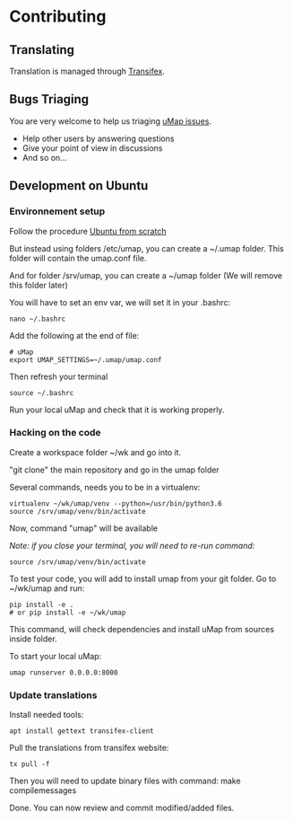 # Contributing

## Translating

Translation is managed through [Transifex](https://www.transifex.com/yohanboniface/umap/dashboard/).

## Bugs Triaging

You are very welcome to help us triaging [uMap issues](https://github.com/umap-project/umap/issues).

* Help other users by answering questions
* Give your point of view in discussions
* And so on...

## Development on Ubuntu

### Environnement setup

Follow the procedure [Ubuntu from scratch](ubuntu.md)

But instead using folders /etc/umap, you can create a ~/.umap folder.
This folder will contain the umap.conf file.

And for folder /srv/umap, you can create a ~/umap folder (We will remove this folder later)

You will have to set an env var, we will set it in your .bashrc:

    nano ~/.bashrc

Add the following at the end of file:

```
# uMap
export UMAP_SETTINGS=~/.umap/umap.conf
```

Then refresh your terminal

    source ~/.bashrc

Run your local uMap and check that it is working properly.

### Hacking on the code

Create a workspace folder ~/wk and go into it.

"git clone" the main repository and go in the umap folder

Several commands, needs you to be in a virtualenv:

    virtualenv ~/wk/umap/venv --python=/usr/bin/python3.6
    source /srv/umap/venv/bin/activate

Now, command "umap" will be available

*Note: if you close your terminal, you will need to re-run command:*

    source /srv/umap/venv/bin/activate

To test your code, you will add to install umap from your git folder. Go to ~/wk/umap and run:

    pip install -e .
    # or pip install -e ~/wk/umap

This command, will check dependencies and install uMap from sources inside folder.

To start your local uMap:

    umap runserver 0.0.0.0:8000

### Update translations

Install needed tools:

    apt install gettext transifex-client

Pull the translations from transifex website:

    tx pull -f

Then you will need to update binary files with command:
    make compilemessages

Done. You can now review and commit modified/added files.